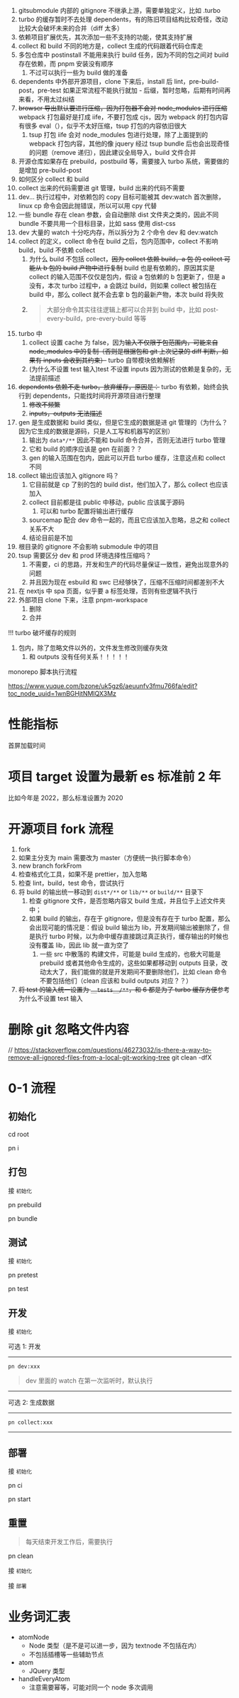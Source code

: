 1. gitsubmodule 内部的 gitignore 不继承上游，需要单独定义，比如 .turbo
2. turbo 的缓存暂时不去处理 dependents，有的陈旧项目结构比较奇怪，改动比较大会破坏未来的合并（diff 太多）
3. 依赖项目扩展优先，其次添加一些不支持的功能，使其支持扩展
4. collect 和 build 不同的地方是，collect 生成的代码跟着代码仓库走
5. 多包仓库中 postinstall 不能用来执行 build 任务，因为不同的包之间对 build 存在依赖，而 pnpm 安装没有顺序
   1. 不过可以执行一些为 build 做的准备
6. dependents 中外部开源项目，clone 下来后，install 后 lint，pre-build-post，pre-test 如果正常流程不能执行就加 - 后缀，暂时忽略，后期有时间再来看，不用太过纠结
7. ~~browser 导出默认要进行压缩，因为打包器不会对 node_modules 进行压缩~~ webpack 打包最好是打成 iife，不要打包成 cjs，因为 webpack 的打包内容有很多 eval（），似乎不太好压缩，tsup 打包的内容依旧很大
   1. tsup 打包 iife 会对 node_modules 包进行处理，除了上面提到的 webpack 打包内容，其他的像 jquery 经过 tsup bundle 后也会出现奇怪的问题（remove 递归），因此建议全局导入，build 文件合并
8. 开源仓库如果存在 prebuild，postbuild 等，需要接入 turbo 系统，需要做的是增加 pre-build-post
9. 如何区分 collect 和 build
10.   collect 出来的代码需要进 git 管理，build 出来的代码不需要
11.   dev... 执行过程中，对依赖包的 copy 目标可能被其 dev:watch 首次删除，linux cp 命令会因此抛错误，所以可以用 cpy 代替
12.   一些 bundle 存在 clean 参数，会自动删除 dist 文件夹之类的，因此不同 bundle 不要共用一个目标目录，比如 sass 使用 dist-css
13.   dev 大量的 watch 十分吃内存，所以拆分为 2 个命令 dev 和 dev:watch
14.   collect 的定义，collect 命令在 build 之后，包内范围中，collect 不影响 build，build 不依赖 collect
      1. 为什么 build 不包括 collect，~~因为 collect 依赖 build，a 包 的 collect 可能从 b 包的 build 产物中进行复制~~ build 也是有依赖的，原因其实是 collect 的输入范围不仅仅是包内，假设 a 包依赖的 b 包更新了，但是 a 没有，本次 turbo 过程中，a 会跳过 build，则如果 collect 被包括在 build 中，那么 collect 就不会去拿 b 包的最新产物，本次 build 将失败
      2. > 大部分命令其实往往逻辑上都可以合并到 build 中，比如 post-every-build，pre-every-build 等等
15.   turbo 中
      1. collect 设置 cache 为 false，因为~~输入不仅限于包范围内，可能来自 node_modules 中的复制（否则是根据包和 git 上次记录的 diff 判断，如果有 inputs 会收到其约束）~~ turbo 自带模块依赖解析
      2. (为什么不设置 test 输入)test 不设置 inputs 因为测试的依赖是复杂的，无法提前描述
16.   ~~dependents 依赖不走 turbo，放弃缓存，原因是：~~ turbo 有依赖，始终会执行到 dependents，只能找时间将开源项目进行整理
      1. ~~修改不频繁~~
      2. ~~inputs，outputs 无法描述~~
17.   gen 是生成数据和 build 类似，但是它生成的数据是进 git 管理的（为什么？因为它生成的数据是源码，只是人工写和机器写的区别）
      1. 输出为 `data*/**` 因此不能和 build 命令合并，否则无法进行 turbo 管理
      2. 它和 build 的顺序应该是 gen 在前面？？
      3. gen 的输入范围在包内，因此可以开启 turbo 缓存，注意这点和 collect 不同
18.   collect 输出应该加入 gitignore 吗？
      1. 它目前就是 cp 了别的包的 build dist，他们加入了，那么 collect 也应该加入
      2. collect 目前都是往 public 中移动，public 应该属于源码
         1. 可以和 turbo 配置将输出进行缓存
      3. sourcemap 配合 dev 命令一起的，而且它应该加入忽略，总之和 collect 关系不大
      4. 结论目前是不加
19.   根目录的 gitignore 不会影响 submodule 中的项目
20.   tsup 需要区分 dev 和 prod 环境选择性压缩吗？
      1. 不需要，ci 的思路，开发和生产的代码尽量保证一致性，避免出现意外的问题
      2. 并且因为现在 esbuild 和 swc 已经够快了，压缩不压缩时间都差别不大
21.   在 nextjs 中 spa 页面，似乎要 a 标签处理，否则有些逻辑不执行
22.   外部项目 clone 下来，注意 pnpm-workspace
      1. 删除
      2. 合并

!!!
turbo 破坏缓存的规则

1. 包内，除了忽略文件以外的，文件发生修改则缓存失效
   1. 和 outputs 没有任何关系！！！！！

monorepo 脚本执行流程

https://www.yuque.com/bzone/uk5gz6/aeuunfv3fmu766fa/edit?toc_node_uuid=1wnBGHjtNMlQX3Mz

# 性能指标

首屏加载时间

# 项目 target 设置为最新 es 标准前 2 年

比如今年是 2022，那么标准设置为 2020

# 开源项目 fork 流程

1. fork
2. 如果主分支为 main 需要改为 master（方便统一执行脚本命令）
3. new branch forkFrom
4. 检查格式化工具，如果不是 prettier，加入忽略
5. 检查 lint，build，test 命令，尝试执行
6. 将 build 的输出统一移动到 `dist*/**` or `lib/**` or `build/**` 目录下
   1. 检查 gitignore 文件，是否忽略内容又 build 生成，并且位于上述文件夹中；
   2. 如果 build 的输出，存在于 gitignore，但是没有存在于 turbo 配置，那么会出现可能的情况是：假设 build 输出为 lib，开发期间输出被删除了，但是执行 turbo 时候，以为命中缓存直接跳过真正执行，缓存输出的时候也没有覆盖 lib，因此 lib 就一直为空了
      1. 一些 src 中散落的 构建文件，可能是 build 生成的，也极大可能是 prebuild 或者其他命令生成的，这些如果都移动到 outputs 目录，改动太大了，我们能做的就是开发期间不要删除他们，比如 clean 命令不要包括他们（clean 应该和 build outputs 对应？？）
7. ~~将 test 的输入统一设置为 `__tests__/**`，和 6 都是为了 turbo 缓存方便~~参考 为什么不设置 test 输入

# 删除 git 忽略文件内容

// https://stackoverflow.com/questions/46273032/is-there-a-way-to-remove-all-ignored-files-from-a-local-git-working-tree
git clean -dfX

# 0-1 流程

## 初始化

cd root

pn i

## 打包

接 `初始化`

pn prebuild

pn bundle

## 测试

接 `初始化`

pn pretest

pn test

## 开发

接 `初始化`

可选 1: 开发

---

`pn dev:xxx`

> dev 里面的 watch 在第一次监听时，默认执行

---

可选 2: 生成数据

---

`pn collect:xxx`

---

## 部署

接 `初始化`

pn ci

pn start

## 重置

> 每天结束开发工作后，需要执行

pn clean

接 `初始化`

接 `部署`

# 业务词汇表

-  atomNode
   -  Node 类型（是不是可以进一步，因为 textnode 不包括在内）
   -  不包括插槽等一些辅助节点
-  atom
   -  JQuery<Node> 类型
-  handleEveryAtom
   -  注意需要幂等，可能对同一个 node 多次调用
